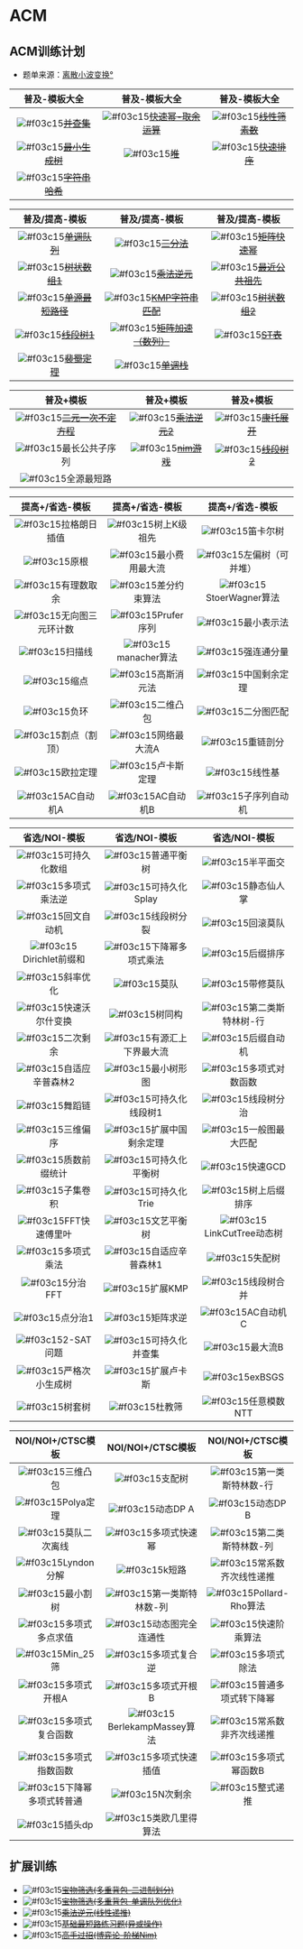 # ACM
## ACM训练计划
- 题单来源：[离散小波变换°](https://www.luogu.com.cn/user/68344)

| 普及-模板大全 | 普及-模板大全 | 普及-模板大全 |
| :---: | :----: | :----: |
| ![#f03c15](https://placehold.it/15/66cd00/000000?text=+)<s>[并查集](https://github.com/nayix/ACM/blob/master/div6/P3367.cpp)</s> | ![#f03c15](https://placehold.it/15/66cd00/000000?text=+)<s>[快速幂-取余运算](https://github.com/nayix/ACM/blob/master/div6/P1226.cpp)</s> | ![#f03c15](https://placehold.it/15/66cd00/000000?text=+)<s>[线性筛素数](https://github.com/nayix/ACM/blob/master/div6/P3383.cpp)</s> |
| ![#f03c15](https://placehold.it/15/66cd00/000000?text=+)<s>[最小生成树](https://github.com/nayix/ACM/blob/master/div6/P3366.cpp)</s>    | ![#f03c15](https://placehold.it/15/66cd00/000000?text=+)<s>[堆](https://github.com/nayix/ACM/blob/master/div6/P3378.cpp)</s>      | ![#f03c15](https://placehold.it/15/66cd00/000000?text=+)<s>[快速排序](https://github.com/nayix/ACM/blob/master/div6/P1177.cpp)</s>     |
| ![#f03c15](https://placehold.it/15/66cd00/000000?text=+)<s>[字符串哈希](https://github.com/nayix/ACM/blob/master/div6/P3380.cpp)</s> | ||

| 普及/提高-模板 | 普及/提高-模板 | 普及/提高-模板 |
| :---: | :----: | :----: |
| ![#f03c15](https://placehold.it/15/66cd00/000000?text=+)<s>[单调队列](https://github.com/nayix/ACM/blob/master/div5/P1886.cpp)</s>    | ![#f03c15](https://placehold.it/15/66cd00/000000?text=+)<s>[三分法](https://github.com/nayix/ACM/blob/master/div5/P3382.cpp)</s>      | ![#f03c15](https://placehold.it/15/66cd00/000000?text=+)<s>[矩阵快速幂](https://github.com/nayix/ACM/blob/master/div5/P3390.cpp)</s>     |
| ![#f03c15](https://placehold.it/15/66cd00/000000?text=+)<s>[树状数组1](https://github.com/nayix/ACM/blob/master/div5/P3374.cpp)</s>    | ![#f03c15](https://placehold.it/15/66cd00/000000?text=+)<s>[乘法逆元](https://github.com/nayix/ACM/blob/master/div5/P3811.cpp)</s>      | ![#f03c15](https://placehold.it/15/66cd00/000000?text=+)<s>[最近公共祖先](https://github.com/nayix/ACM/blob/master/div5/P3379.cpp)</s>     |
| ![#f03c15](https://placehold.it/15/66cd00/000000?text=+)<s>[单源最短路径](https://github.com/nayix/ACM/blob/master/div5/P4779.cpp)</s>    | ![#f03c15](https://placehold.it/15/66cd00/000000?text=+)<s>[KMP字符串匹配](https://github.com/nayix/ACM/blob/master/div5/P3375.cpp)</s>      | ![#f03c15](https://placehold.it/15/66cd00/000000?text=+)<s>[树状数组2](https://github.com/nayix/ACM/blob/master/div5/P3368.cpp)</s>     |
| ![#f03c15](https://placehold.it/15/66cd00/000000?text=+)<s>[线段树1](https://github.com/nayix/ACM/blob/master/div5/P3372.cpp)</s>    | ![#f03c15](https://placehold.it/15/66cd00/000000?text=+)<s>[矩阵加速（数列）](https://github.com/nayix/ACM/blob/master/div5/P1939.cpp)</s>      | ![#f03c15](https://placehold.it/15/66cd00/000000?text=+)<s>[ST表](https://github.com/nayix/ACM/blob/master/div5/P3865.cpp)</s>     |
| ![#f03c15](https://placehold.it/15/66cd00/000000?text=+)<s>[裴蜀定理](https://github.com/nayix/ACM/blob/master/div5/P4549.cpp)</s>      | ![#f03c15](https://placehold.it/15/66cd00/000000?text=+)<s>[单调栈](https://github.com/nayix/ACM/blob/master/div5/P5788.cpp)</s>     |      |

| 普及+模板 | 普及+模板 | 普及+模板 |
| :---: | :----: | :----: |
| ![#f03c15](https://placehold.it/15/66cd00/000000?text=+)<s>[二元一次不定方程](https://github.com/nayix/ACM/blob/master/div4/P5656.cpp)</s>    | ![#f03c15](https://placehold.it/15/66cd00/000000?text=+)<s>[乘法逆元2](https://github.com/nayix/ACM/blob/master/div4/P5431.cpp)</s>      | ![#f03c15](https://placehold.it/15/66cd00/000000?text=+)<s>[康托展开](https://github.com/nayix/ACM/blob/master/div4/P5367.cpp)</s>     |
| ![#f03c15](https://placehold.it/15/ebebeb/000000?text=+)最长公共子序列    | ![#f03c15](https://placehold.it/15/66cd00/000000?text=+)<s>[nim游戏](https://github.com/nayix/ACM/blob/master/div4/P2197.cpp)</s>      | ![#f03c15](https://placehold.it/15/66cd00/000000?text=+)<s>[线段树2](https://github.com/nayix/ACM/blob/master/div4/P3373.cpp)</s>     |
| ![#f03c15](https://placehold.it/15/ebebeb/000000?text=+)全源最短路    |       |      |

| 提高+/省选-模板 | 提高+/省选-模板 | 提高+/省选-模板 |
| :---: | :----: | :----: |
| ![#f03c15](https://placehold.it/15/ebebeb/000000?text=+)拉格朗日插值    | ![#f03c15](https://placehold.it/15/ebebeb/000000?text=+)树上K级祖先      | ![#f03c15](https://placehold.it/15/ebebeb/000000?text=+)笛卡尔树     |
| ![#f03c15](https://placehold.it/15/ebebeb/000000?text=+)原根    | ![#f03c15](https://placehold.it/15/ebebeb/000000?text=+)最小费用最大流      | ![#f03c15](https://placehold.it/15/ebebeb/000000?text=+)左偏树（可并堆）     |
| ![#f03c15](https://placehold.it/15/ebebeb/000000?text=+)有理数取余    | ![#f03c15](https://placehold.it/15/ebebeb/000000?text=+)差分约束算法      | ![#f03c15](https://placehold.it/15/ebebeb/000000?text=+)StoerWagner算法     |
| ![#f03c15](https://placehold.it/15/ebebeb/000000?text=+)无向图三元环计数    | ![#f03c15](https://placehold.it/15/ebebeb/000000?text=+)Prufer序列      | ![#f03c15](https://placehold.it/15/ebebeb/000000?text=+)最小表示法     |
| ![#f03c15](https://placehold.it/15/ebebeb/000000?text=+)扫描线    | ![#f03c15](https://placehold.it/15/ebebeb/000000?text=+)manacher算法      | ![#f03c15](https://placehold.it/15/ebebeb/000000?text=+)强连通分量     |
| ![#f03c15](https://placehold.it/15/ebebeb/000000?text=+)缩点    | ![#f03c15](https://placehold.it/15/ebebeb/000000?text=+)高斯消元法      | ![#f03c15](https://placehold.it/15/ebebeb/000000?text=+)中国剩余定理     |
| ![#f03c15](https://placehold.it/15/ebebeb/000000?text=+)负环    | ![#f03c15](https://placehold.it/15/ebebeb/000000?text=+)二维凸包      | ![#f03c15](https://placehold.it/15/ebebeb/000000?text=+)二分图匹配     |
| ![#f03c15](https://placehold.it/15/ebebeb/000000?text=+)割点（割顶）    | ![#f03c15](https://placehold.it/15/ebebeb/000000?text=+)网络最大流A      | ![#f03c15](https://placehold.it/15/ebebeb/000000?text=+)重链剖分     |
| ![#f03c15](https://placehold.it/15/ebebeb/000000?text=+)欧拉定理    | ![#f03c15](https://placehold.it/15/ebebeb/000000?text=+)卢卡斯定理      | ![#f03c15](https://placehold.it/15/ebebeb/000000?text=+)线性基     |
| ![#f03c15](https://placehold.it/15/ebebeb/000000?text=+)AC自动机A    | ![#f03c15](https://placehold.it/15/ebebeb/000000?text=+)AC自动机B      | ![#f03c15](https://placehold.it/15/ebebeb/000000?text=+)子序列自动机    |

| 省选/NOI-模板 | 省选/NOI-模板 | 省选/NOI-模板 |
| :---: | :----: | :----: |
| ![#f03c15](https://placehold.it/15/ebebeb/000000?text=+)可持久化数组    | ![#f03c15](https://placehold.it/15/ebebeb/000000?text=+)普通平衡树      | ![#f03c15](https://placehold.it/15/ebebeb/000000?text=+)半平面交     |
| ![#f03c15](https://placehold.it/15/ebebeb/000000?text=+)多项式乘法逆    | ![#f03c15](https://placehold.it/15/ebebeb/000000?text=+)可持久化Splay      | ![#f03c15](https://placehold.it/15/ebebeb/000000?text=+)静态仙人掌     |
| ![#f03c15](https://placehold.it/15/ebebeb/000000?text=+)回文自动机    | ![#f03c15](https://placehold.it/15/ebebeb/000000?text=+)线段树分裂      | ![#f03c15](https://placehold.it/15/ebebeb/000000?text=+)回滚莫队     |
| ![#f03c15](https://placehold.it/15/ebebeb/000000?text=+)Dirichlet前缀和    | ![#f03c15](https://placehold.it/15/ebebeb/000000?text=+)下降幂多项式乘法      | ![#f03c15](https://placehold.it/15/ebebeb/000000?text=+)后缀排序     |
| ![#f03c15](https://placehold.it/15/ebebeb/000000?text=+)斜率优化    | ![#f03c15](https://placehold.it/15/ebebeb/000000?text=+)莫队      | ![#f03c15](https://placehold.it/15/ebebeb/000000?text=+)带修莫队     |
| ![#f03c15](https://placehold.it/15/ebebeb/000000?text=+)快速沃尔什变换    | ![#f03c15](https://placehold.it/15/ebebeb/000000?text=+)树同构      | ![#f03c15](https://placehold.it/15/ebebeb/000000?text=+)第二类斯特林树-行     |
| ![#f03c15](https://placehold.it/15/ebebeb/000000?text=+)二次剩余    | ![#f03c15](https://placehold.it/15/ebebeb/000000?text=+)有源汇上下界最大流      | ![#f03c15](https://placehold.it/15/ebebeb/000000?text=+)后缀自动机     |
| ![#f03c15](https://placehold.it/15/ebebeb/000000?text=+)自适应辛普森林2    | ![#f03c15](https://placehold.it/15/ebebeb/000000?text=+)最小树形图      | ![#f03c15](https://placehold.it/15/ebebeb/000000?text=+)多项式对数函数     |
| ![#f03c15](https://placehold.it/15/ebebeb/000000?text=+)舞蹈链    | ![#f03c15](https://placehold.it/15/ebebeb/000000?text=+)可持久化线段树1      | ![#f03c15](https://placehold.it/15/ebebeb/000000?text=+)线段树分治     |
| ![#f03c15](https://placehold.it/15/ebebeb/000000?text=+)三维偏序    | ![#f03c15](https://placehold.it/15/ebebeb/000000?text=+)扩展中国剩余定理      | ![#f03c15](https://placehold.it/15/ebebeb/000000?text=+)一般图最大匹配     |
| ![#f03c15](https://placehold.it/15/ebebeb/000000?text=+)质数前缀统计    | ![#f03c15](https://placehold.it/15/ebebeb/000000?text=+)可持久化平衡树      | ![#f03c15](https://placehold.it/15/ebebeb/000000?text=+)快速GCD     |
| ![#f03c15](https://placehold.it/15/ebebeb/000000?text=+)子集卷积    | ![#f03c15](https://placehold.it/15/ebebeb/000000?text=+)可持久化Trie      | ![#f03c15](https://placehold.it/15/ebebeb/000000?text=+)树上后缀排序     |
| ![#f03c15](https://placehold.it/15/ebebeb/000000?text=+)FFT快速傅里叶    | ![#f03c15](https://placehold.it/15/ebebeb/000000?text=+)文艺平衡树      | ![#f03c15](https://placehold.it/15/ebebeb/000000?text=+)LinkCutTree动态树     |
| ![#f03c15](https://placehold.it/15/ebebeb/000000?text=+)多项式乘法    | ![#f03c15](https://placehold.it/15/ebebeb/000000?text=+)自适应辛普森林1      | ![#f03c15](https://placehold.it/15/ebebeb/000000?text=+)失配树     |
| ![#f03c15](https://placehold.it/15/ebebeb/000000?text=+)分治FFT    | ![#f03c15](https://placehold.it/15/ebebeb/000000?text=+)扩展KMP      | ![#f03c15](https://placehold.it/15/ebebeb/000000?text=+)线段树合并     |
| ![#f03c15](https://placehold.it/15/ebebeb/000000?text=+)点分治1    | ![#f03c15](https://placehold.it/15/ebebeb/000000?text=+)矩阵求逆      | ![#f03c15](https://placehold.it/15/ebebeb/000000?text=+)AC自动机C     |
| ![#f03c15](https://placehold.it/15/ebebeb/000000?text=+)2-SAT问题    | ![#f03c15](https://placehold.it/15/ebebeb/000000?text=+)可持久化并查集      | ![#f03c15](https://placehold.it/15/ebebeb/000000?text=+)最大流B     |
| ![#f03c15](https://placehold.it/15/ebebeb/000000?text=+)严格次小生成树    | ![#f03c15](https://placehold.it/15/ebebeb/000000?text=+)扩展卢卡斯      | ![#f03c15](https://placehold.it/15/ebebeb/000000?text=+)exBSGS     |
| ![#f03c15](https://placehold.it/15/ebebeb/000000?text=+)树套树    | ![#f03c15](https://placehold.it/15/ebebeb/000000?text=+)杜教筛      | ![#f03c15](https://placehold.it/15/ebebeb/000000?text=+)任意模数NTT     |

| NOI/NOI+/CTSC模板 | NOI/NOI+/CTSC模板 | NOI/NOI+/CTSC模板 |
| :---: | :----: | :----: |
| ![#f03c15](https://placehold.it/15/ebebeb/000000?text=+)三维凸包    | ![#f03c15](https://placehold.it/15/ebebeb/000000?text=+)支配树      | ![#f03c15](https://placehold.it/15/ebebeb/000000?text=+)第一类斯特林数-行     |
| ![#f03c15](https://placehold.it/15/ebebeb/000000?text=+)Polya定理    | ![#f03c15](https://placehold.it/15/ebebeb/000000?text=+)动态DP A      | ![#f03c15](https://placehold.it/15/ebebeb/000000?text=+)动态DP B     |
| ![#f03c15](https://placehold.it/15/ebebeb/000000?text=+)莫队二次离线    | ![#f03c15](https://placehold.it/15/ebebeb/000000?text=+)多项式快速幂      | ![#f03c15](https://placehold.it/15/ebebeb/000000?text=+)第二类斯特林数-列     |
| ![#f03c15](https://placehold.it/15/ebebeb/000000?text=+)Lyndon分解    | ![#f03c15](https://placehold.it/15/ebebeb/000000?text=+)k短路      | ![#f03c15](https://placehold.it/15/ebebeb/000000?text=+)常系数齐次线性递推     |
| ![#f03c15](https://placehold.it/15/ebebeb/000000?text=+)最小割树    | ![#f03c15](https://placehold.it/15/ebebeb/000000?text=+)第一类斯特林数-列      | ![#f03c15](https://placehold.it/15/ebebeb/000000?text=+)Pollard-Rho算法     |
| ![#f03c15](https://placehold.it/15/ebebeb/000000?text=+)多项式多点求值    | ![#f03c15](https://placehold.it/15/ebebeb/000000?text=+)动态图完全连通性      | ![#f03c15](https://placehold.it/15/ebebeb/000000?text=+)快速阶乘算法     |
| ![#f03c15](https://placehold.it/15/ebebeb/000000?text=+)Min_25筛    | ![#f03c15](https://placehold.it/15/ebebeb/000000?text=+)多项式复合逆      | ![#f03c15](https://placehold.it/15/ebebeb/000000?text=+)多项式除法     |
| ![#f03c15](https://placehold.it/15/ebebeb/000000?text=+)多项式开根A    | ![#f03c15](https://placehold.it/15/ebebeb/000000?text=+)多项式开根B      | ![#f03c15](https://placehold.it/15/ebebeb/000000?text=+)普通多项式转下降幂     |
| ![#f03c15](https://placehold.it/15/ebebeb/000000?text=+)多项式复合函数   | ![#f03c15](https://placehold.it/15/ebebeb/000000?text=+)BerlekampMassey算法      | ![#f03c15](https://placehold.it/15/ebebeb/000000?text=+)常系数非齐次线递推     |
| ![#f03c15](https://placehold.it/15/ebebeb/000000?text=+)多项式指数函数   | ![#f03c15](https://placehold.it/15/ebebeb/000000?text=+)多项式快速插值      | ![#f03c15](https://placehold.it/15/ebebeb/000000?text=+)多项式幂函数B     |
| ![#f03c15](https://placehold.it/15/ebebeb/000000?text=+)下降幂多项式转普通   | ![#f03c15](https://placehold.it/15/ebebeb/000000?text=+)N次剩余      | ![#f03c15](https://placehold.it/15/ebebeb/000000?text=+)整式递推     |
| ![#f03c15](https://placehold.it/15/ebebeb/000000?text=+)插头dp   | ![#f03c15](https://placehold.it/15/ebebeb/000000?text=+)类欧几里得算法      |      |

## 扩展训练
- ![#f03c15](https://placehold.it/15/66cd00/000000?text=+)<s>[宝物筛选(多重背包-二进制划分)](https://github.com/nayix/ACM/blob/master/div4/P1776.cpp)</s>  
- ![#f03c15](https://placehold.it/15/66cd00/000000?text=+)<s>[宝物筛选(多重背包-单调队列优化)](https://github.com/nayix/ACM/blob/master/div4/P1776-2.cpp)</s>  
- ![#f03c15](https://placehold.it/15/66cd00/000000?text=+)<s>[乘法逆元(线性递推)](https://github.com/nayix/ACM/blob/master/div5/P3811-2.cpp)</s>  
- ![#f03c15](https://placehold.it/15/66cd00/000000?text=+)<s>[基础最短路练习题(异或操作)](https://github.com/nayix/ACM/blob/master/div5/P5651.cpp)</s>  
- ![#f03c15](https://placehold.it/15/66cd00/000000?text=+)<s>[高手过招(博弈论-阶梯Nim)](https://github.com/nayix/ACM/blob/master/div3/P2575.cpp)</s>  